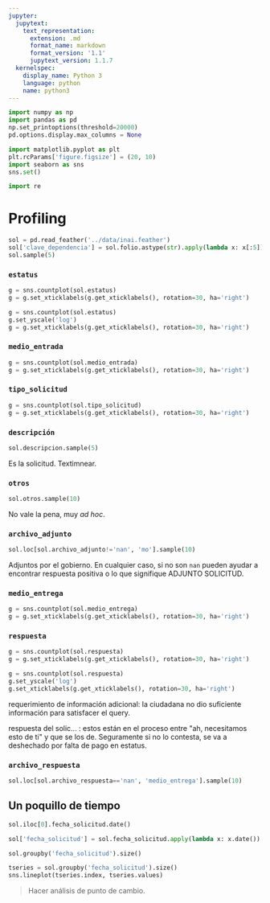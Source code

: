 ```yaml
---
jupyter:
  jupytext:
    text_representation:
      extension: .md
      format_name: markdown
      format_version: '1.1'
      jupytext_version: 1.1.7
  kernelspec:
    display_name: Python 3
    language: python
    name: python3
---
```


```python
import numpy as np
import pandas as pd
np.set_printoptions(threshold=20000)
pd.options.display.max_columns = None

import matplotlib.pyplot as plt
plt.rcParams['figure.figsize'] = (20, 10)
import seaborn as sns
sns.set()

import re
```


# Profiling

```python
sol = pd.read_feather('../data/inai.feather')
sol['clave_dependencia'] = sol.folio.astype(str).apply(lambda x: x[:5])
sol.sample(5)
```

### `estatus`

```python
g = sns.countplot(sol.estatus)
g = g.set_xticklabels(g.get_xticklabels(), rotation=30, ha='right')
```

```python
g = sns.countplot(sol.estatus)
g.set_yscale('log')
g = g.set_xticklabels(g.get_xticklabels(), rotation=30, ha='right')

```

### `medio_entrada`

```python
g = sns.countplot(sol.medio_entrada)
g = g.set_xticklabels(g.get_xticklabels(), rotation=30, ha='right')
```

### `tipo_solicitud`

```python
g = sns.countplot(sol.tipo_solicitud)
g = g.set_xticklabels(g.get_xticklabels(), rotation=30, ha='right')
```

### `descripción`

```python
sol.descripcion.sample(5)
```

Es la solicitud. Textimnear.


### `otros`

```python
sol.otros.sample(10)
```

No vale la pena, muy *ad hoc*.


### `archivo_adjunto`

```python
sol.loc[sol.archivo_adjunto!='nan', 'mo'].sample(10)
```

Adjuntos por el gobierno. En cualquier caso, si no son `nan` pueden ayudar a encontrar respuesta positiva o lo que signifique ADJUNTO SOLICITUD.


### `medio_entrega`

```python
g = sns.countplot(sol.medio_entrega)
g = g.set_xticklabels(g.get_xticklabels(), rotation=30, ha='right')
```

### `respuesta`

```python
g = sns.countplot(sol.respuesta)
g = g.set_xticklabels(g.get_xticklabels(), rotation=30, ha='right')
```

```python
g = sns.countplot(sol.respuesta)
g.set_yscale('log')
g.set_xticklabels(g.get_xticklabels(), rotation=30, ha='right')
```

requerimiento de información adicional: la ciudadana no dio suficiente información para satisfacer el query.

respuesta del solic... : estos están en el proceso entre "ah, necesitamos esto de ti" y que se los de. Seguramente si no lo contesta, se va a deshechado por falta de pago en estatus.


###  `archivo_respuesta`

```python
sol.loc[sol.archivo_respuesta=='nan', 'medio_entrega'].sample(10)
```

## Un poquillo de tiempo

```python
sol.iloc[0].fecha_solicitud.date()
```

```python
sol['fecha_solicitud'] = sol.fecha_solicitud.apply(lambda x: x.date())
```

```python
sol.groupby('fecha_solicitud').size()
```

```python
tseries = sol.groupby('fecha_solicitud').size()
sns.lineplot(tseries.index, tseries.values)
```

> Hacer análisis de punto de cambio.
